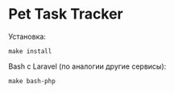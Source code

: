 # Pet Task Tracker

Установка:
```shell
make install
```

Bash с Laravel (по аналогии другие сервисы):
```shell
make bash-php
```
